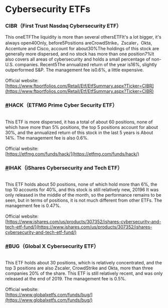 # Cybersecurity ETFs

### CIBR（First Trust Nasdaq Cybersecurity ETF）

This oneETFThe liquidity is more than several othersETFIt's a lot bigger, it's always open40Only, before5Positions areCrowdStrike，Zscaler，Okta, Accenture and Cisco, account for about30%The holdings of this stock are generally more dispersed, and no stock has more than one position7%It also covers all areas of cybersecurity and holds a small percentage of non-U.S. companies. Recent5The annualized return of the year is16%, slightly outperformed S\&P. The management fee is0.6%, a little expensive.\
\
Official website:\
[https://www.ftportfolios.com/Retail/Etf/EtfSummary.aspx?Ticker=CIBR](https://www.ftportfolios.com/Retail/Etf/EtfSummary.aspx?Ticker=CIBR)

### [#](https://course.yiwiz.com/zh/us\_investment/usstock\_cybersecurity\_etf.html#hack%EF%BC%88etfmg-prime-cyber-security-etf%EF%BC%89)HACK（ETFMG Prime Cyber Security ETF） <a href="#fk2wg" id="fk2wg"></a>

\
This ETF is more dispersed, it has a total of about 60 positions, none of which have more than 5% positions, the top 5 positions account for about 30%, and the annualized return of this stock in the last 5 years is About 14%. The management fee is also 0.6%.\
\
Official website:\
[https://etfmg.com/funds/hack/](https://etfmg.com/funds/hack/)

### [#](https://course.yiwiz.com/zh/us\_investment/usstock\_cybersecurity\_etf.html#ihak%EF%BC%88ishares-cybersecurity-and-tech-etf%EF%BC%89)IHAK（iShares Cybersecurity and Tech ETF） <a href="#bidi7" id="bidi7"></a>

\
This ETF holds about 50 positions, none of which hold more than 6%, the top 10 accounts for 40%, and this stock is still relatively new, 20196 It was only released in the middle of the month, so the performance remains to be seen, but in terms of positions, it is not much different from other ETFs. The management fee is 0.47%.\
\
Official website:\
[https://www.ishares.com/us/products/307352/ishares-cybersecurity-and-tech-etf-fund/](https://www.ishares.com/us/products/307352/ishares-cybersecurity-and-tech-etf-fund/)

### [#](https://course.yiwiz.com/zh/us\_investment/usstock\_cybersecurity\_etf.html#bug%EF%BC%88global-x-cybersecurity-etf%EF%BC%89)BUG（Global X Cybersecurity ETF） <a href="#p3oez" id="p3oez"></a>

\
This ETF holds about 30 positions, which is relatively concentrated, and the top 3 positions are also Zscaler, CrowdStrike and Okta, more than three companies 20% of the share. This ETF is still relatively recent, and was only released at the end of 2019. The management fee is 0.5%.\
\
Official website:\
[https://www.globalxetfs.com/funds/bug/](https://www.globalxetfs.com/funds/bug/)
